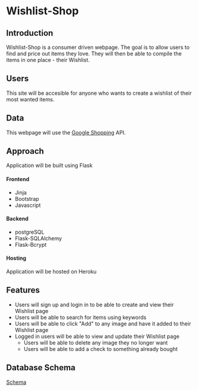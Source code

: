 # Wishlist-Shop

## Introduction

Wishlist-Shop is a consumer driven webpage. The goal is to allow users to find and price out items they love. They will then be able to compile the items in one place - their Wishlist.

## Users

This site will be accesible for anyone who wants to create a wishlist of their most wanted items.

## Data

This webpage will use the [Google Shopping](https://rapidapi.com/ajmorenodelarosa/api/google-shopping/) API.

## Approach

Application will be built using Flask

#### Frontend

- Jinja
- Bootstrap
- Javascript

#### Backend

- postgreSQL
- Flask-SQLAlchemy
- Flask-Bcrypt

#### Hosting

Application will be hosted on Heroku

## Features

- Users will sign up and login in to be able to create and view their Wishlist page
- Users will be able to search for items using keywords
- Users will be able to click "Add" to any image and have it added to their Wishlist page
- Logged in users will be able to view and update their Wishlist page
  - Users will be able to delete any image they no longer want
  - Users will be able to add a check to something already bought

## Database Schema

[Schema](https://dbdiagram.io/d/61c68b1f3205b45b73cbfdd2)
